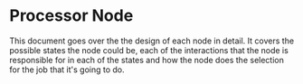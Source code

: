 # Processor Node

This document goes over the the design of each node in detail. It covers the possible states the node could be, each of the interactions that the node is responsible for in each of the states and how the node does the selection for the job that it's going to do.
